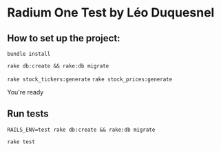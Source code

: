 Radium One Test by Léo Duquesnel
==

## How to set up the project:

`bundle install`

`rake db:create && rake:db migrate`

`rake stock_tickers:generate`
`rake stock_prices:generate`

You're ready

## Run tests

`RAILS_ENV=test rake db:create && rake:db migrate`

`rake test`
